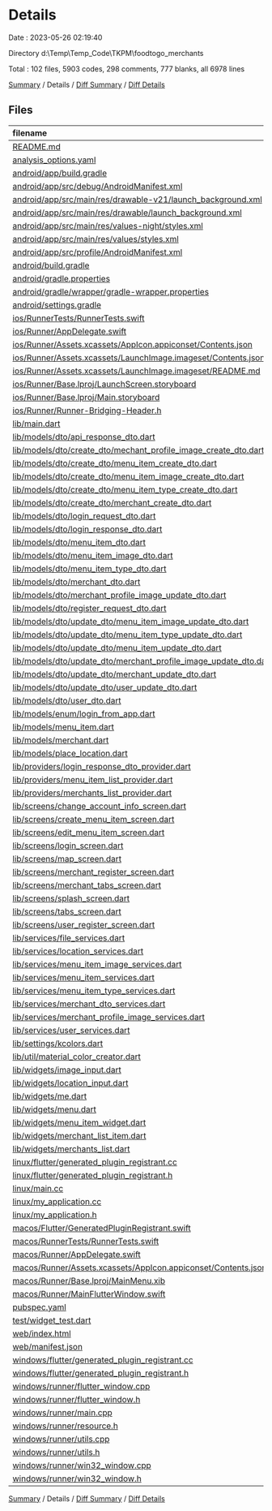 # Details

Date : 2023-05-26 02:19:40

Directory d:\\Temp\\Temp_Code\\TKPM\\foodtogo_merchants

Total : 102 files,  5903 codes, 298 comments, 777 blanks, all 6978 lines

[Summary](results.md) / Details / [Diff Summary](diff.md) / [Diff Details](diff-details.md)

## Files
| filename | language | code | comment | blank | total |
| :--- | :--- | ---: | ---: | ---: | ---: |
| [README.md](/README.md) | Markdown | 10 | 0 | 7 | 17 |
| [analysis_options.yaml](/analysis_options.yaml) | YAML | 3 | 23 | 4 | 30 |
| [android/app/build.gradle](/android/app/build.gradle) | Groovy | 55 | 5 | 13 | 73 |
| [android/app/src/debug/AndroidManifest.xml](/android/app/src/debug/AndroidManifest.xml) | XML | 3 | 4 | 1 | 8 |
| [android/app/src/main/res/drawable-v21/launch_background.xml](/android/app/src/main/res/drawable-v21/launch_background.xml) | XML | 4 | 7 | 2 | 13 |
| [android/app/src/main/res/drawable/launch_background.xml](/android/app/src/main/res/drawable/launch_background.xml) | XML | 4 | 7 | 2 | 13 |
| [android/app/src/main/res/values-night/styles.xml](/android/app/src/main/res/values-night/styles.xml) | XML | 9 | 9 | 1 | 19 |
| [android/app/src/main/res/values/styles.xml](/android/app/src/main/res/values/styles.xml) | XML | 9 | 9 | 1 | 19 |
| [android/app/src/profile/AndroidManifest.xml](/android/app/src/profile/AndroidManifest.xml) | XML | 5 | 4 | 1 | 10 |
| [android/build.gradle](/android/build.gradle) | Groovy | 27 | 0 | 5 | 32 |
| [android/gradle.properties](/android/gradle.properties) | Properties | 3 | 0 | 1 | 4 |
| [android/gradle/wrapper/gradle-wrapper.properties](/android/gradle/wrapper/gradle-wrapper.properties) | Properties | 5 | 0 | 1 | 6 |
| [android/settings.gradle](/android/settings.gradle) | Groovy | 8 | 0 | 4 | 12 |
| [ios/RunnerTests/RunnerTests.swift](/ios/RunnerTests/RunnerTests.swift) | Swift | 7 | 2 | 4 | 13 |
| [ios/Runner/AppDelegate.swift](/ios/Runner/AppDelegate.swift) | Swift | 12 | 0 | 2 | 14 |
| [ios/Runner/Assets.xcassets/AppIcon.appiconset/Contents.json](/ios/Runner/Assets.xcassets/AppIcon.appiconset/Contents.json) | JSON | 122 | 0 | 1 | 123 |
| [ios/Runner/Assets.xcassets/LaunchImage.imageset/Contents.json](/ios/Runner/Assets.xcassets/LaunchImage.imageset/Contents.json) | JSON | 23 | 0 | 1 | 24 |
| [ios/Runner/Assets.xcassets/LaunchImage.imageset/README.md](/ios/Runner/Assets.xcassets/LaunchImage.imageset/README.md) | Markdown | 3 | 0 | 2 | 5 |
| [ios/Runner/Base.lproj/LaunchScreen.storyboard](/ios/Runner/Base.lproj/LaunchScreen.storyboard) | XML | 36 | 1 | 1 | 38 |
| [ios/Runner/Base.lproj/Main.storyboard](/ios/Runner/Base.lproj/Main.storyboard) | XML | 25 | 1 | 1 | 27 |
| [ios/Runner/Runner-Bridging-Header.h](/ios/Runner/Runner-Bridging-Header.h) | C++ | 1 | 0 | 1 | 2 |
| [lib/main.dart](/lib/main.dart) | Dart | 51 | 1 | 6 | 58 |
| [lib/models/dto/api_response_dto.dart](/lib/models/dto/api_response_dto.dart) | Dart | 12 | 0 | 1 | 13 |
| [lib/models/dto/create_dto/mechant_profile_image_create_dto.dart](/lib/models/dto/create_dto/mechant_profile_image_create_dto.dart) | Dart | 10 | 0 | 1 | 11 |
| [lib/models/dto/create_dto/menu_item_create_dto.dart](/lib/models/dto/create_dto/menu_item_create_dto.dart) | Dart | 16 | 0 | 1 | 17 |
| [lib/models/dto/create_dto/menu_item_image_create_dto.dart](/lib/models/dto/create_dto/menu_item_image_create_dto.dart) | Dart | 10 | 0 | 1 | 11 |
| [lib/models/dto/create_dto/menu_item_type_create_dto.dart](/lib/models/dto/create_dto/menu_item_type_create_dto.dart) | Dart | 8 | 0 | 1 | 9 |
| [lib/models/dto/create_dto/merchant_create_dto.dart](/lib/models/dto/create_dto/merchant_create_dto.dart) | Dart | 18 | 0 | 1 | 19 |
| [lib/models/dto/login_request_dto.dart](/lib/models/dto/login_request_dto.dart) | Dart | 10 | 0 | 2 | 12 |
| [lib/models/dto/login_response_dto.dart](/lib/models/dto/login_response_dto.dart) | Dart | 13 | 0 | 3 | 16 |
| [lib/models/dto/menu_item_dto.dart](/lib/models/dto/menu_item_dto.dart) | Dart | 16 | 0 | 1 | 17 |
| [lib/models/dto/menu_item_image_dto.dart](/lib/models/dto/menu_item_image_dto.dart) | Dart | 10 | 0 | 1 | 11 |
| [lib/models/dto/menu_item_type_dto.dart](/lib/models/dto/menu_item_type_dto.dart) | Dart | 14 | 0 | 1 | 15 |
| [lib/models/dto/merchant_dto.dart](/lib/models/dto/merchant_dto.dart) | Dart | 29 | 0 | 2 | 31 |
| [lib/models/dto/merchant_profile_image_update_dto.dart](/lib/models/dto/merchant_profile_image_update_dto.dart) | Dart | 10 | 0 | 1 | 11 |
| [lib/models/dto/register_request_dto.dart](/lib/models/dto/register_request_dto.dart) | Dart | 12 | 0 | 1 | 13 |
| [lib/models/dto/update_dto/menu_item_image_update_dto.dart](/lib/models/dto/update_dto/menu_item_image_update_dto.dart) | Dart | 10 | 0 | 1 | 11 |
| [lib/models/dto/update_dto/menu_item_type_update_dto.dart](/lib/models/dto/update_dto/menu_item_type_update_dto.dart) | Dart | 8 | 0 | 1 | 9 |
| [lib/models/dto/update_dto/menu_item_update_dto.dart](/lib/models/dto/update_dto/menu_item_update_dto.dart) | Dart | 16 | 0 | 1 | 17 |
| [lib/models/dto/update_dto/merchant_profile_image_update_dto.dart](/lib/models/dto/update_dto/merchant_profile_image_update_dto.dart) | Dart | 10 | 0 | 1 | 11 |
| [lib/models/dto/update_dto/merchant_update_dto.dart](/lib/models/dto/update_dto/merchant_update_dto.dart) | Dart | 18 | 0 | 1 | 19 |
| [lib/models/dto/update_dto/user_update_dto.dart](/lib/models/dto/update_dto/user_update_dto.dart) | Dart | 10 | 0 | 1 | 11 |
| [lib/models/dto/user_dto.dart](/lib/models/dto/user_dto.dart) | Dart | 14 | 0 | 2 | 16 |
| [lib/models/enum/login_from_app.dart](/lib/models/enum/login_from_app.dart) | Dart | 6 | 0 | 1 | 7 |
| [lib/models/menu_item.dart](/lib/models/menu_item.dart) | Dart | 29 | 0 | 2 | 31 |
| [lib/models/merchant.dart](/lib/models/merchant.dart) | Dart | 21 | 0 | 2 | 23 |
| [lib/models/place_location.dart](/lib/models/place_location.dart) | Dart | 10 | 0 | 2 | 12 |
| [lib/providers/login_response_dto_provider.dart](/lib/providers/login_response_dto_provider.dart) | Dart | 18 | 0 | 4 | 22 |
| [lib/providers/menu_item_list_provider.dart](/lib/providers/menu_item_list_provider.dart) | Dart | 13 | 0 | 4 | 17 |
| [lib/providers/merchants_list_provider.dart](/lib/providers/merchants_list_provider.dart) | Dart | 12 | 0 | 4 | 16 |
| [lib/screens/change_account_info_screen.dart](/lib/screens/change_account_info_screen.dart) | Dart | 202 | 2 | 16 | 220 |
| [lib/screens/create_menu_item_screen.dart](/lib/screens/create_menu_item_screen.dart) | Dart | 306 | 0 | 28 | 334 |
| [lib/screens/edit_menu_item_screen.dart](/lib/screens/edit_menu_item_screen.dart) | Dart | 348 | 0 | 30 | 378 |
| [lib/screens/login_screen.dart](/lib/screens/login_screen.dart) | Dart | 208 | 0 | 15 | 223 |
| [lib/screens/map_screen.dart](/lib/screens/map_screen.dart) | Dart | 160 | 0 | 12 | 172 |
| [lib/screens/merchant_register_screen.dart](/lib/screens/merchant_register_screen.dart) | Dart | 225 | 0 | 20 | 245 |
| [lib/screens/merchant_tabs_screen.dart](/lib/screens/merchant_tabs_screen.dart) | Dart | 134 | 1 | 10 | 145 |
| [lib/screens/splash_screen.dart](/lib/screens/splash_screen.dart) | Dart | 151 | 4 | 12 | 167 |
| [lib/screens/tabs_screen.dart](/lib/screens/tabs_screen.dart) | Dart | 122 | 0 | 9 | 131 |
| [lib/screens/user_register_screen.dart](/lib/screens/user_register_screen.dart) | Dart | 321 | 0 | 13 | 334 |
| [lib/services/file_services.dart](/lib/services/file_services.dart) | Dart | 44 | 2 | 7 | 53 |
| [lib/services/location_services.dart](/lib/services/location_services.dart) | Dart | 56 | 0 | 10 | 66 |
| [lib/services/menu_item_image_services.dart](/lib/services/menu_item_image_services.dart) | Dart | 88 | 0 | 18 | 106 |
| [lib/services/menu_item_services.dart](/lib/services/menu_item_services.dart) | Dart | 175 | 2 | 34 | 211 |
| [lib/services/menu_item_type_services.dart](/lib/services/menu_item_type_services.dart) | Dart | 100 | 0 | 21 | 121 |
| [lib/services/merchant_dto_services.dart](/lib/services/merchant_dto_services.dart) | Dart | 143 | 1 | 27 | 171 |
| [lib/services/merchant_profile_image_services.dart](/lib/services/merchant_profile_image_services.dart) | Dart | 88 | 0 | 18 | 106 |
| [lib/services/user_services.dart](/lib/services/user_services.dart) | Dart | 213 | 5 | 38 | 256 |
| [lib/settings/kcolors.dart](/lib/settings/kcolors.dart) | Dart | 8 | 0 | 2 | 10 |
| [lib/util/material_color_creator.dart](/lib/util/material_color_creator.dart) | Dart | 21 | 0 | 4 | 25 |
| [lib/widgets/image_input.dart](/lib/widgets/image_input.dart) | Dart | 103 | 0 | 13 | 116 |
| [lib/widgets/location_input.dart](/lib/widgets/location_input.dart) | Dart | 175 | 0 | 26 | 201 |
| [lib/widgets/me.dart](/lib/widgets/me.dart) | Dart | 216 | 0 | 14 | 230 |
| [lib/widgets/menu.dart](/lib/widgets/menu.dart) | Dart | 78 | 0 | 13 | 91 |
| [lib/widgets/menu_item_widget.dart](/lib/widgets/menu_item_widget.dart) | Dart | 126 | 0 | 15 | 141 |
| [lib/widgets/merchant_list_item.dart](/lib/widgets/merchant_list_item.dart) | Dart | 116 | 0 | 13 | 129 |
| [lib/widgets/merchants_list.dart](/lib/widgets/merchants_list.dart) | Dart | 58 | 1 | 7 | 66 |
| [linux/flutter/generated_plugin_registrant.cc](/linux/flutter/generated_plugin_registrant.cc) | C++ | 7 | 4 | 5 | 16 |
| [linux/flutter/generated_plugin_registrant.h](/linux/flutter/generated_plugin_registrant.h) | C++ | 5 | 5 | 6 | 16 |
| [linux/main.cc](/linux/main.cc) | C++ | 5 | 0 | 2 | 7 |
| [linux/my_application.cc](/linux/my_application.cc) | C++ | 74 | 11 | 20 | 105 |
| [linux/my_application.h](/linux/my_application.h) | C++ | 7 | 7 | 5 | 19 |
| [macos/Flutter/GeneratedPluginRegistrant.swift](/macos/Flutter/GeneratedPluginRegistrant.swift) | Swift | 14 | 3 | 4 | 21 |
| [macos/RunnerTests/RunnerTests.swift](/macos/RunnerTests/RunnerTests.swift) | Swift | 7 | 2 | 4 | 13 |
| [macos/Runner/AppDelegate.swift](/macos/Runner/AppDelegate.swift) | Swift | 8 | 0 | 2 | 10 |
| [macos/Runner/Assets.xcassets/AppIcon.appiconset/Contents.json](/macos/Runner/Assets.xcassets/AppIcon.appiconset/Contents.json) | JSON | 68 | 0 | 1 | 69 |
| [macos/Runner/Base.lproj/MainMenu.xib](/macos/Runner/Base.lproj/MainMenu.xib) | XML | 343 | 0 | 1 | 344 |
| [macos/Runner/MainFlutterWindow.swift](/macos/Runner/MainFlutterWindow.swift) | Swift | 12 | 0 | 4 | 16 |
| [pubspec.yaml](/pubspec.yaml) | YAML | 32 | 58 | 15 | 105 |
| [test/widget_test.dart](/test/widget_test.dart) | Dart | 14 | 10 | 7 | 31 |
| [web/index.html](/web/index.html) | HTML | 38 | 16 | 6 | 60 |
| [web/manifest.json](/web/manifest.json) | JSON | 35 | 0 | 1 | 36 |
| [windows/flutter/generated_plugin_registrant.cc](/windows/flutter/generated_plugin_registrant.cc) | C++ | 9 | 4 | 5 | 18 |
| [windows/flutter/generated_plugin_registrant.h](/windows/flutter/generated_plugin_registrant.h) | C++ | 5 | 5 | 6 | 16 |
| [windows/runner/flutter_window.cpp](/windows/runner/flutter_window.cpp) | C++ | 48 | 4 | 15 | 67 |
| [windows/runner/flutter_window.h](/windows/runner/flutter_window.h) | C++ | 20 | 5 | 9 | 34 |
| [windows/runner/main.cpp](/windows/runner/main.cpp) | C++ | 30 | 4 | 10 | 44 |
| [windows/runner/resource.h](/windows/runner/resource.h) | C++ | 9 | 6 | 2 | 17 |
| [windows/runner/utils.cpp](/windows/runner/utils.cpp) | C++ | 54 | 2 | 10 | 66 |
| [windows/runner/utils.h](/windows/runner/utils.h) | C++ | 8 | 6 | 6 | 20 |
| [windows/runner/win32_window.cpp](/windows/runner/win32_window.cpp) | C++ | 210 | 24 | 55 | 289 |
| [windows/runner/win32_window.h](/windows/runner/win32_window.h) | C++ | 48 | 31 | 24 | 103 |

[Summary](results.md) / Details / [Diff Summary](diff.md) / [Diff Details](diff-details.md)